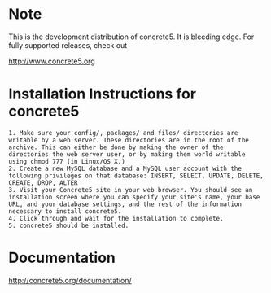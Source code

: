 # Note

This is the development distribution of concrete5. It is bleeding edge. For fully supported releases, check out

http://www.concrete5.org

# Installation Instructions for concrete5

	1. Make sure your config/, packages/ and files/ directories are writable by a web server. These directories are in the root of the archive. This can either be done by making the owner of the directories the web server user, or by making them world writable using chmod 777 (in Linux/OS X.)
	2. Create a new MySQL database and a MySQL user account with the following privileges on that database: INSERT, SELECT, UPDATE, DELETE, CREATE, DROP, ALTER
	3. Visit your Concrete5 site in your web browser. You should see an installation screen where you can specify your site's name, your base URL, and your database settings, and the rest of the information necessary to install concrete5.
	4. Click through and wait for the installation to complete.
	5. concrete5 should be installed.
	
# Documentation
http://concrete5.org/documentation/

